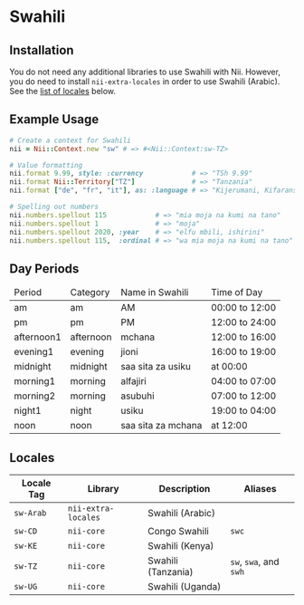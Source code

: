 <!-- This file has been generated. Source: languages/_template.md.erb -->

# Swahili

## Installation

You do not need any additional libraries to use Swahili with Nii.
However, you do need to install `nii-extra-locales` in order to use Swahili (Arabic).
See the [list of locales](#locales) below.

## Example Usage

``` ruby
# Create a context for Swahili
nii = Nii::Context.new "sw" # => #<Nii::Context:sw-TZ>

# Value formatting
nii.format 9.99, style: :currency            # => "TSh 9.99"
nii.format Nii::Territory["TZ"]              # => "Tanzania"
nii.format ["de", "fr", "it"], as: :language # => "Kijerumani, Kifaransa na Kiitaliano"

# Spelling out numbers
nii.numbers.spellout 115            # => "mia moja na kumi na tano"
nii.numbers.spellout 1              # => "moja"
nii.numbers.spellout 2020, :year    # => "elfu mbili, ishirini"
nii.numbers.spellout 115,  :ordinal # => "wa mia moja na kumi na tano"
```

## Day Periods


<table>
  <thead>
    <tr>
      <td>Period</td>
      <td>Category</td>
      <td>Name in Swahili</td>
      <td>Time of Day</td>
    </tr>
  </thead>
  <tbody>
    <tr>
      <td>am</td>
      <td>am</td>
      <td>AM</td>
      <td>00:00 to 12:00</td>
    </tr>
    <tr>
      <td>pm</td>
      <td>pm</td>
      <td>PM</td>
      <td>12:00 to 24:00</td>
    </tr>
    <tr>
      <td>afternoon1</td>
      <td>afternoon</td>
      <td>mchana</td>
      <td>12:00 to 16:00</td>
    </tr>
    <tr>
      <td>evening1</td>
      <td>evening</td>
      <td>jioni</td>
      <td>16:00 to 19:00</td>
    </tr>
    <tr>
      <td>midnight</td>
      <td>midnight</td>
      <td>saa sita za usiku</td>
      <td>at 00:00</td>
    </tr>
    <tr>
      <td>morning1</td>
      <td>morning</td>
      <td>alfajiri</td>
      <td>04:00 to 07:00</td>
    </tr>
    <tr>
      <td>morning2</td>
      <td>morning</td>
      <td>asubuhi</td>
      <td>07:00 to 12:00</td>
    </tr>
    <tr>
      <td>night1</td>
      <td>night</td>
      <td>usiku</td>
      <td>19:00 to 04:00</td>
    </tr>
    <tr>
      <td>noon</td>
      <td>noon</td>
      <td>saa sita za mchana</td>
      <td>at 12:00</td>
    </tr>
  </tbody>
</table>



## Locales

<table>
  <thead>
    <tr>
      <th>Locale Tag</th>
      <th>Library</th>
      <th>Description</th>
      <th>Aliases</th>
    </tr>
  </thead>
  <tbody>
    <tr>
      <td><code>sw-Arab</code></td>
      <td><code>nii-extra-locales</code></td>
      <td>Swahili (Arabic)</td>
      <td></td>
    </tr>
    <tr>
      <td><code>sw-CD</code></td>
      <td><code>nii-core</code></td>
      <td>Congo Swahili</td>
      <td><code>swc</code></td>
    </tr>
    <tr>
      <td><code>sw-KE</code></td>
      <td><code>nii-core</code></td>
      <td>Swahili (Kenya)</td>
      <td></td>
    </tr>
    <tr>
      <td><code>sw-TZ</code></td>
      <td><code>nii-core</code></td>
      <td>Swahili (Tanzania)</td>
      <td><code>sw</code>, <code>swa</code>, and <code>swh</code></td>
    </tr>
    <tr>
      <td><code>sw-UG</code></td>
      <td><code>nii-core</code></td>
      <td>Swahili (Uganda)</td>
      <td></td>
    </tr>
  </tbody>
</table>


